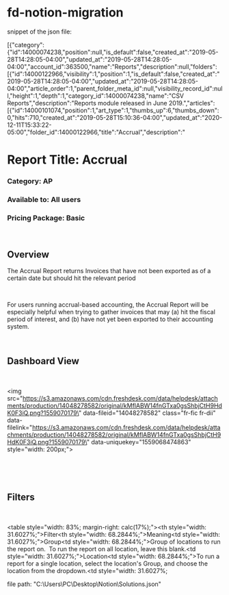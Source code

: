 # fd-notion-migration

snippet of the json file:

[{"category":{"id":14000074238,"position":null,"is_default":false,"created_at":"2019-05-28T14:28:05-04:00","updated_at":"2019-05-28T14:28:05-04:00","account_id":363500,"name":"Reports","description":null,"folders":[{"id":14000122966,"visibility":1,"position":1,"is_default":false,"created_at":"2019-05-28T14:28:05-04:00","updated_at":"2019-05-28T14:28:05-04:00","article_order":1,"parent_folder_meta_id":null,"visibility_record_id":null,"height":1,"depth":1,"category_id":14000074238,"name":"CSV Reports","description":"Reports module released in June 2019.","articles":[{"id":14000101074,"position":1,"art_type":1,"thumbs_up":6,"thumbs_down":0,"hits":710,"created_at":"2019-05-28T15:10:36-04:00","updated_at":"2020-12-11T15:33:22-05:00","folder_id":14000122966,"title":"Accrual","description":"<h1><strong>Report Title:</strong> Accrual</h1><h3><strong>Category:</strong> AP</h3><h3><strong>Available to:</strong> All users</h3><h3><strong>Pricing Package:</strong> Basic</h3><p><br></p><h2>Overview</h2><p>The Accrual Report returns Invoices that have not been exported as of a certain date but should hit the relevant period</p><p><br></p><p>For users running accrual-based accounting, the Accrual Report will be especially helpful when trying to gather invoices that may (a) hit the fiscal period of interest, and (b) have not yet been exported to their accounting system.</p><p><br></p><h2>Dashboard View</h2><p><br></p><p><img src=\"https://s3.amazonaws.com/cdn.freshdesk.com/data/helpdesk/attachments/production/14048278582/original/kMflABW14fnGTxa0gsShbjCtH9HdK0F3iQ.png?1559070179\" data-fileid=\"14048278582\" class=\"fr-fic fr-dii\" data-filelink=\"https://s3.amazonaws.com/cdn.freshdesk.com/data/helpdesk/attachments/production/14048278582/original/kMflABW14fnGTxa0gsShbjCtH9HdK0F3iQ.png?1559070179\" data-uniquekey=\"1559068474863\" style=\"width: 200px;\"></p><p><br></p><p><br></p><h2>Filters</h2><p><br></p><table style=\"width: 83%; margin-right: calc(17%);\"><thead><tr><th style=\"width: 31.6027%;\">Filter</th><th style=\"width: 68.2844%;\">Meaning</th></tr></thead><tbody><tr><td style=\"width: 31.6027%;\">Group</td><td style=\"width: 68.2844%;\">Group of locations to run the report on.  To run the report on all location, leave this blank.</td></tr><tr><td style=\"width: 31.6027%;\">Location</td><td style=\"width: 68.2844%;\">To run a report for a single location, select the location's Group, and choose the location from the dropdown.</td></tr><tr><td style=\"width: 31.6027%;


file path: "C:\Users\PC\Desktop\Notion\Solutions.json"
